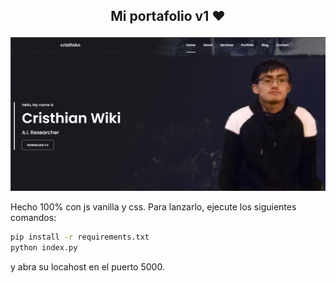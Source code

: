 <h2 align="center">
<p>Mi portafolio v1 ❤️</p>
</h2>

<p align="center"> 
<img src="./assets/v1.png" alt="Made with love in Peru">
</p>

Hecho 100% con js vanilla y css. Para lanzarlo, ejecute los siguientes comandos:
```bash
pip install -r requirements.txt
python index.py
```
y abra su locahost en el puerto 5000.
